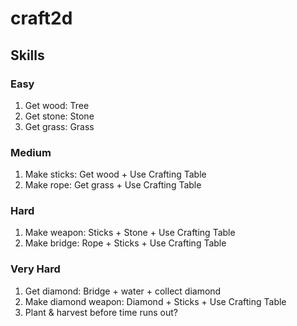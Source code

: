 # craft2d


## Skills
### Easy
1. Get wood: Tree 
2. Get stone: Stone
3. Get grass: Grass

### Medium
1. Make sticks: Get wood + Use Crafting Table
2. Make rope: Get grass + Use Crafting Table

### Hard
1. Make weapon: Sticks + Stone + Use Crafting Table
2. Make bridge: Rope + Sticks + Use Crafting Table

### Very Hard
1. Get diamond: Bridge + water + collect diamond
2. Make diamond weapon: Diamond + Sticks + Use Crafting Table
3. Plant & harvest before time runs out?